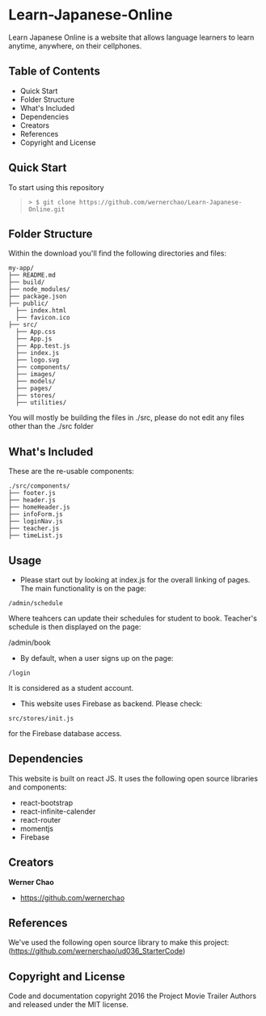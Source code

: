 # Learn-Japanese-Online

Learn Japanese Online is a website that allows language learners to learn anytime, anywhere, on their cellphones.

## Table of Contents
- Quick Start
- Folder Structure
- What's Included
- Dependencies
- Creators
- References
- Copyright and License

## Quick Start

To start using this repository

>  ```> $ git clone https://github.com/wernerchao/Learn-Japanese-Online.git```

[Website demo]: https://project-3373896903953203314.firebaseapp.com

## Folder Structure

Within the download you'll find the following directories and files:

```
my-app/
├── README.md
├── build/
├── node_modules/
├── package.json
├── public/
  ├── index.html
  ├── favicon.ico
├── src/
  ├── App.css
  ├── App.js
  ├── App.test.js
  ├── index.js
  ├── logo.svg
  ├── components/
  ├── images/
  ├── models/
  ├── pages/
  ├── stores/
  ├── utilities/
```

You will mostly be building the files in ./src, please do not edit any files other than the ./src folder

## What's Included

These are the re-usable components:

```
./src/components/
├── footer.js
├── header.js
├── homeHeader.js
├── infoForm.js
├── loginNav.js
├── teacher.js
├── timeList.js
```

## Usage
-  Please start out by looking at index.js for the overall linking of pages. The main functionality is on the page:

```
/admin/schedule
```

Where teahcers can update their schedules for student to book.
Teacher's schedule is then displayed on the page:

/admin/book

-  By default, when a user signs up on the page:

```
/login
```

It is considered as a student account.

-  This website uses Firebase as backend. Please check:

```
src/stores/init.js
```

for the Firebase database access.

## Dependencies
This website is built on react JS. It uses the following open source libraries and components:
- react-bootstrap
- react-infinite-calender
- react-router
- momentjs
- Firebase

## Creators

**Werner Chao**

- <https://github.com/wernerchao>

## References

We've used the following open source library to make this project:
(https://github.com/wernerchao/ud036_StarterCode) 

## Copyright and License

Code and documentation copyright 2016 the Project Movie Trailer
Authors and released under the MIT license.

